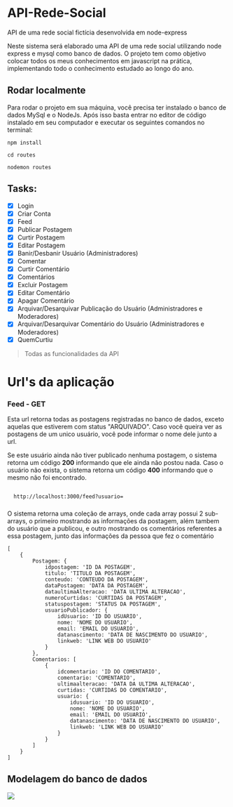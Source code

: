 # API-Rede-Social
API de uma rede social fictícia desenvolvida em node-express

Neste sistema será elaborado uma API de uma rede social utilizando node express e mysql como banco de dados. O projeto tem como objetivo colocar todos os meus conhecimentos em javascript na prática, implementando todo o conhecimento estudado ao longo do ano.

## Rodar localmente

Para rodar o projeto em sua máquina, você precisa ter instalado o banco de dados MySql e o NodeJs. Após isso basta entrar no editor de código instalado em seu computador e executar os seguintes comandos no terminal:

```
npm install
```
```
cd routes
```
```
nodemon routes
```
## Tasks:
 
- [x] Login
- [x] Criar Conta
- [x] Feed
- [x] Publicar Postagem
- [x] Curtir Postagem
- [x] Editar Postagem
- [x] Banir/Desbanir Usuário (Administradores)
- [x] Comentar
- [x] Curtir Comentário
- [x] Comentários
- [x] Excluir Postagem
- [x] Editar Comentário
- [x] Apagar Comentário
- [x] Arquivar/Desarquivar Publicação do Usuário (Administradores e Moderadores)
- [x] Arquivar/Desarquivar Comentário do Usuário (Administradores e Moderadores)
- [x] QuemCurtiu

>Todas as funcionalidades da API

# Url's da aplicação

### Feed - GET
Esta url retorna todas as postagens registradas no banco de dados, exceto aquelas que estiverem com status "ARQUIVADO". Caso você queira ver as postagens de um unico usuário, você pode informar o nome dele junto a url. 

Se este usuário ainda não tiver publicado nenhuma postagem, o sistema retorna um código <strong>200</strong> informando que ele ainda não postou nada. Caso o usuário não exista, o sistema retorna um código <strong>400</strong> informando que o mesmo não foi encontrado.

<code>
  http://localhost:3000/feed?usuario=
</code>

###

O sistema retorna uma coleção de arrays, onde cada array possui 2 sub-arrays, o primeiro mostrando as informações da postagem, além tambem do usuário que a publicou, e outro mostrando os comentários referentes a essa postagem, junto das informações da pessoa que fez o comentário

```
[
    {
        Postagem: {
            idpostagem: 'ID DA POSTAGEM',
            titulo: 'TITULO DA POSTAGEM',
            conteudo: 'CONTEUDO DA POSTAGEM',
            dataPostagem: 'DATA DA POSTAGEM',
            dataultimaAlteracao: 'DATA ULTIMA ALTERACAO',
            numeroCurtidas: 'CURTIDAS DA POSTAGEM',
            statuspostagem: 'STATUS DA POSTAGEM',
            usuarioPublicador: {
                idUsuario: 'ID DO USUARIO',
                nome: 'NOME DO USUARIO',
                email: 'EMAIL DO USUARIO',
                datanascimento: 'DATA DE NASCIMENTO DO USUARIO',
                linkweb: 'LINK WEB DO USUARIO' 
            }
        },
        Comentarios: [
            {
                idcomentario: 'ID DO COMENTARIO',
                comentario: 'COMENTARIO',
                ultimaalteracao: 'DATA DA ULTIMA ALTERACAO',
                curtidas: 'CURTIDAS DO COMENTARIO',
                usuario: {
                    idusuario: 'ID DO USUARIO',
                    nome: 'NOME DO USUARIO',
                    email: 'EMAIL DO USUARIO',
                    datanascimento: 'DATA DE NASCIMENTO DO USUARIO',
                    linkweb: 'LINK WEB DO USUARIO' 
                }
            }
        ]
    }
]
```

## Modelagem do banco de dados

<div display="flex">
   <img src="https://user-images.githubusercontent.com/87936511/193318141-ceb21214-86e7-4ff4-b2de-12f89290c7b0.PNG"/>
</div>

